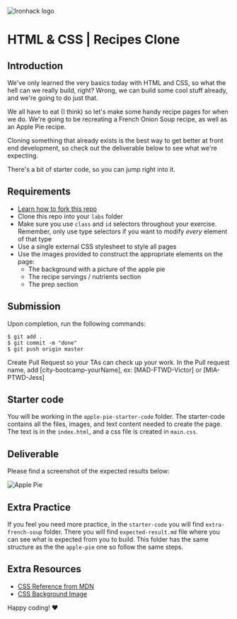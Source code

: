 ![Ironhack logo](https://i.imgur.com/1QgrNNw.png)

# HTML & CSS | Recipes Clone

## Introduction

We've only learned the very basics today with HTML and CSS, so what the hell can we really build, right? Wrong, we can build some cool stuff already, and we're going to do just that.

We all have to eat (I think) so let's make some handy recipe pages for when we do. We're going to be recreating a French Onion Soup recipe, as well as an Apple Pie recipe.

Cloning something that already exists is the best way to get better at front end development, so check out the deliverable below to see what we're expecting.

There's a bit of starter code, so you can jump right into it.

## Requirements

- [Learn how to fork this repo](https://guides.github.com/activities/forking/)
- Clone this repo into your `labs` folder
- Make sure you use `class` and `id` selectors throughout your exercise. Remember, only use type selectors if you want to modify _every_ element of that type
- Use a single external CSS stylesheet to style all pages
- Use the images provided to construct the appropriate elements on the page:
  - The background with a picture of the apple pie
  - The recipe servings / nutrients section
  - The prep section

## Submission

Upon completion, run the following commands:

```
$ git add .
$ git commit -m "done"
$ git push origin master
```

Create Pull Request so your TAs can check up your work.
In the Pull request name, add [city-bootcamp-yourName], ex: [MAD-FTWD-Victor] or [MIA-PTWD-Jess]

## Starter code

You will be working in the `apple-pie-starter-code` folder. The starter-code contains all the files, images, and text content needed to create the page. The text is in the `index.html`, and a css file is created in `main.css`.

## Deliverable

Please find a screenshot of the expected results below:

![Apple Pie](https://i.imgur.com/lGGM68Q.jpg)

<!-- ![French Onion](https://i.imgur.com/uepu2DO.jpg) -->

## Extra Practice

If you feel you need more practice, in the `starter-code` you will find `extra-french-soup` folder. There you will find `expected-result.md` file where you can see what is expected from you to build. This folder has the same structure as the the `apple-pie` one so follow the same steps.

## Extra Resources

- [CSS Reference from MDN](https://developer.mozilla.org/en-US/docs/Web/CSS)
- [CSS Background Image](https://developer.mozilla.org/en/docs/Web/CSS/background-image)

Happy coding! :heart:
